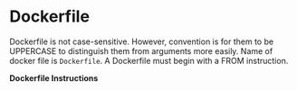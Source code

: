 # Dockerfile

Dockerfile is not case-sensitive. However, convention is for them to be UPPERCASE to distinguish them from arguments more easily. Name of docker file is `Dockerfile`. A Dockerfile must begin with a FROM instruction.

**Dockerfile Instructions**
